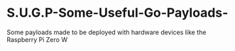 # S.U.G.P-Some-Useful-Go-Payloads-
Some payloads made to be deployed with hardware devices like the Raspberry Pi Zero W
